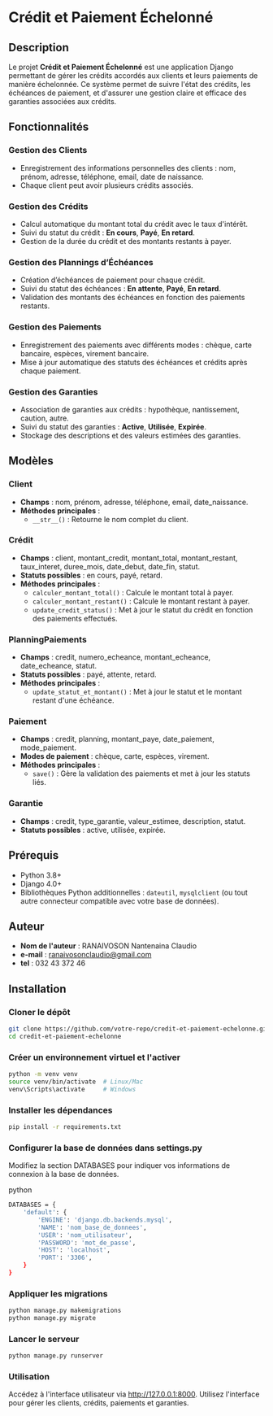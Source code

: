 # Crédit et Paiement Échelonné

## Description

Le projet **Crédit et Paiement Échelonné** est une application Django permettant de gérer les crédits accordés aux clients et leurs paiements de manière échelonnée. Ce système permet de suivre l'état des crédits, les échéances de paiement, et d'assurer une gestion claire et efficace des garanties associées aux crédits.

## Fonctionnalités

### Gestion des Clients
- Enregistrement des informations personnelles des clients : nom, prénom, adresse, téléphone, email, date de naissance.
- Chaque client peut avoir plusieurs crédits associés.

### Gestion des Crédits
- Calcul automatique du montant total du crédit avec le taux d'intérêt.
- Suivi du statut du crédit : **En cours**, **Payé**, **En retard**.
- Gestion de la durée du crédit et des montants restants à payer.

### Gestion des Plannings d’Échéances
- Création d’échéances de paiement pour chaque crédit.
- Suivi du statut des échéances : **En attente**, **Payé**, **En retard**.
- Validation des montants des échéances en fonction des paiements restants.

### Gestion des Paiements
- Enregistrement des paiements avec différents modes : chèque, carte bancaire, espèces, virement bancaire.
- Mise à jour automatique des statuts des échéances et crédits après chaque paiement.

### Gestion des Garanties
- Association de garanties aux crédits : hypothèque, nantissement, caution, autre.
- Suivi du statut des garanties : **Active**, **Utilisée**, **Expirée**.
- Stockage des descriptions et des valeurs estimées des garanties.

## Modèles

### Client
- **Champs** : nom, prénom, adresse, téléphone, email, date_naissance.
- **Méthodes principales** :
  - `__str__()` : Retourne le nom complet du client.

### Crédit
- **Champs** : client, montant_credit, montant_total, montant_restant, taux_interet, duree_mois, date_debut, date_fin, statut.
- **Statuts possibles** : en cours, payé, retard.
- **Méthodes principales** :
  - `calculer_montant_total()` : Calcule le montant total à payer.
  - `calculer_montant_restant()` : Calcule le montant restant à payer.
  - `update_credit_status()` : Met à jour le statut du crédit en fonction des paiements effectués.

### PlanningPaiements
- **Champs** : credit, numero_echeance, montant_echeance, date_echeance, statut.
- **Statuts possibles** : payé, attente, retard.
- **Méthodes principales** :
  - `update_statut_et_montant()` : Met à jour le statut et le montant restant d'une échéance.

### Paiement
- **Champs** : credit, planning, montant_paye, date_paiement, mode_paiement.
- **Modes de paiement** : chèque, carte, espèces, virement.
- **Méthodes principales** :
  - `save()` : Gère la validation des paiements et met à jour les statuts liés.

### Garantie
- **Champs** : credit, type_garantie, valeur_estimee, description, statut.
- **Statuts possibles** : active, utilisée, expirée.

## Prérequis

- Python 3.8+
- Django 4.0+
- Bibliothèques Python additionnelles : `dateutil`, `mysqlclient` (ou tout autre connecteur compatible avec votre base de données).

## Auteur
- **Nom de l'auteur** : RANAIVOSON Nantenaina Claudio
- **e-mail** : ranaivosonclaudio@gmail.com
- **tel** : 032 43 372 46

## Installation

### Cloner le dépôt

```bash
git clone https://github.com/votre-repo/credit-et-paiement-echelonne.git
cd credit-et-paiement-echelonne
```

### Créer un environnement virtuel et l'activer

```bash
python -m venv venv
source venv/bin/activate  # Linux/Mac
venv\Scripts\activate     # Windows
```

### Installer les dépendances

```bash
pip install -r requirements.txt
```

### Configurer la base de données dans settings.py
Modifiez la section DATABASES pour indiquer vos informations de connexion à la base de données.

python

```bash
DATABASES = {
    'default': {
        'ENGINE': 'django.db.backends.mysql',
        'NAME': 'nom_base_de_donnees',
        'USER': 'nom_utilisateur',
        'PASSWORD': 'mot_de_passe',
        'HOST': 'localhost',
        'PORT': '3306',
    }
}
```

### Appliquer les migrations

```bash
python manage.py makemigrations
python manage.py migrate
```

### Lancer le serveur
```bash
python manage.py runserver
```

### Utilisation
Accédez à l'interface utilisateur via http://127.0.0.1:8000.
Utilisez l'interface pour gérer les clients, crédits, paiements et garanties.
